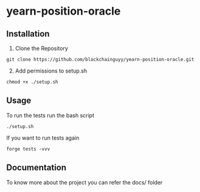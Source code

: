 # yearn-position-oracle

## Installation

1. Clone the Repository

```properties
git clone https://github.com/blockchainguyy/yearn-position-oracle.git
```

2. Add permissions to setup.sh

```properties
chmod +x ./setup.sh
```

## Usage

To run the tests run the bash script

```properties
./setup.sh
```

If you want to run tests again

```properties
forge tests -vvv
```

## Documentation

To know more about the project you can refer the docs/ folder
